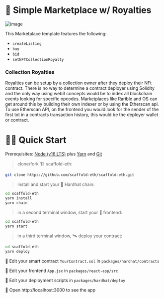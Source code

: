 # 🏯 Simple Marketplace w/ Royalties

![image](https://scaffold-eth-readme-images.s3.amazonaws.com/Screen+Shot+2022-04-13+at+11.50.39+AM.png)

This Marketplace template features the following:
  - `createListing`
  - `buy`
  - `bid`
  - `setNFTCollectionRoyalty`

  ### Collection Royalties
  Royalties can be setup by a collection owner after they deploy their NFt contract. There is no way to determine a contract deployer using Solidity and the only way using web3 concepts would be to index all blockchain events looking for specific opcodes. Marketplaces like Rarible and OS can get around this by building their own indexer or by using the Etherscan api. To use Etherscan API, on the frontend you would look for the sender of the first txt in a contracts transaction history, this would be the deployer wallet or contract.

# 🏄‍♂️ Quick Start

Prerequisites: [Node (v16 LTS)](https://nodejs.org/en/download/) plus [Yarn](https://classic.yarnpkg.com/en/docs/install/) and [Git](https://git-scm.com/downloads)

> clone/fork 🏗 scaffold-eth:

```bash
git clone https://github.com/scaffold-eth/scaffold-eth.git
```

> install and start your 👷‍ Hardhat chain:

```bash
cd scaffold-eth
yarn install
yarn chain
```

> in a second terminal window, start your 📱 frontend:

```bash
cd scaffold-eth
yarn start
```

> in a third terminal window, 🛰 deploy your contract:

```bash
cd scaffold-eth
yarn deploy
```

🔏 Edit your smart contract `YourContract.sol` in `packages/hardhat/contracts`

📝 Edit your frontend `App.jsx` in `packages/react-app/src`

💼 Edit your deployment scripts in `packages/hardhat/deploy`

📱 Open http://localhost:3000 to see the app
